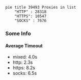 
```mermaid
pie title 39493 Proxies in list
    "HTTP" : 28318
    "HTTPS": 10547
    "SOCKS" : 7676
```

### Some Info
#### Average Timeout

- mixed: 4.0s
- http: 2.3s
- https: 8.2s
- socks: 6.5s